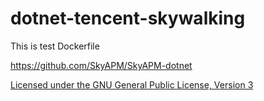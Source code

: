 # dotnet-tencent-skywalking

This is test Dockerfile

https://github.com/SkyAPM/SkyAPM-dotnet

[Licensed under the GNU General Public License, Version 3](http://www.gnu.org/licenses/gpl-3.0.html)